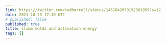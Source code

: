 ```yaml
---
link: https://twitter.com/cydharrell/status/1451642070192381955?s=12
date: 2021-10-23 17:30 UTC
# published: false
published: true
title: slime molds and activation energy
tags: []
---
```




